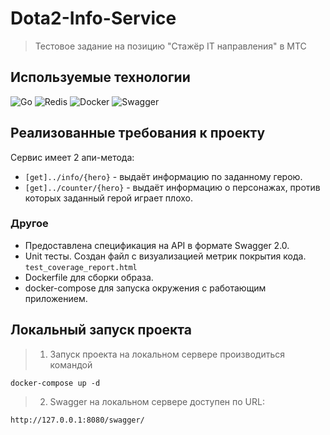 # Dota2-Info-Service
> Тестовое задание на позицию "Cтажёр IT направления" в МТС

## Используемые технологии
![Go](https://img.shields.io/badge/go-%2300ADD8.svg?style=for-the-badge&logo=go&logoColor=white)
![Redis](https://img.shields.io/badge/redis-%23DD0031.svg?style=for-the-badge&logo=redis&logoColor=white)
![Docker](https://img.shields.io/badge/docker-%230db7ed.svg?style=for-the-badge&logo=docker&logoColor=white)
![Swagger](https://img.shields.io/badge/-Swagger-%23Clojure?style=for-the-badge&logo=swagger&logoColor=white)

## Реализованные требования к проекту
Сервис имеет 2 апи-метода:
- `[get]../info/{hero}` - выдаёт информацию по заданному герою.
- `[get]../сounter/{hero}` - выдаёт информацию о персонажах, против которых заданный герой играет плохо.

### Другое
* Предоставлена спецификация на API в формате Swagger 2.0.
* Unit тесты. Создан файл с визуализацией метрик покрытия кода. `test_coverage_report.html`
* Dockerfile для сборки образа.
* docker-compose для запуска окружения с работающим приложением.

## Локальный запуск проекта

> 1. Запуск проекта на локальном сервере производиться командой 
```
docker-compose up -d
```
> 2. Swagger на локальном сервере доступен по URL:
```
http://127.0.0.1:8080/swagger/
```
